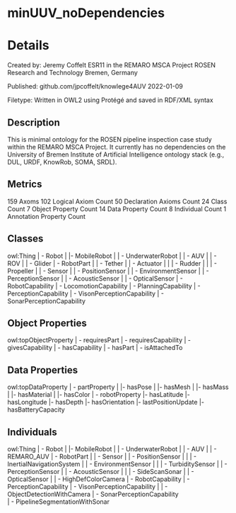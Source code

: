 # minUUV_noDependencies

# Details

Created by:
    Jeremy Coffelt
    ESR11 in the REMARO MSCA Project
    ROSEN Research and Technology
    Bremen, Germany

Published:
    github.com/jpcoffelt/knowlege4AUV
    2022-01-09

Filetype:
    Written in OWL2 using Protégé and saved in RDF/XML syntax

## Description

This is minimal ontology for the ROSEN pipeline inspection case study within the REMARO MSCA Project. It currently has no dependencies on the University of Bremen Institute of Artificial Intelligence ontology stack (e.g., DUL, URDF, KnowRob, SOMA, SRDL).

## Metrics

159 Axoms
102 Logical Axiom Count
50  Declaration Axioms Count
24  Class Count
7   Object Property Count
14  Data Property Count
8   Individual Count
1   Annotation Property Count

## Classes

owl:Thing
    | - Robot
    |     |- MobileRobot
    |               | - UnderwaterRobot
    |                       | - AUV
    |                       | - ROV
    |                       | - Glider
    | - RobotPart
    |       | - Tether
    |       | - Actuator
    |       |       | - Rudder
    |       |       | - Propeller
    |       | - Sensor
    |               | - PositionSensor
    |               | - EnvironmentSensor
    |               | - PerceptionSensor
    |                       | - AcousticSensor
    |                       | - OpticalSensor
    | - RobotCapability
            | - LocomotionCapability
            | - PlanningCapability
            | - PerceptionCapability
                    | - VisonPerceptionCapability
                    | - SonarPerceptionCapability                 

## Object Properties

owl:topObjectProperty
    | - requiresPart
    | - requiresCapability
    | - givesCapability
    | - hasCapability
    | - hasPart
    | - isAttachedTo

## Data Properties

owl:topDataProperty
    | - partProperty
    |       |- hasPose
    |       |- hasMesh
    |       |- hasMass
    |       |- hasMaterial
    |       |- hasColor
    | - robotProperty
            |- hasLatitude
            |- hasLongitude
            |- hasDepth
            |- hasOrientation
            |- lastPositionUpdate
            |- hasBatteryCapacity

## Individuals

owl:Thing
    | - Robot
    |     |- MobileRobot
    |               | - UnderwaterRobot
    |                       | - AUV
    |                             | - REMARO_AUV
    | - RobotPart
    |       | - Sensor
    |               | - PositionSensor
    |               |       | - InertialNavigationSystem
    |               | - EnvironmentSensor
    |               |       | - TurbiditySensor
    |               | - PerceptionSensor
    |                       | - AcousticSensor
    |                       |       | - SideScanSonar
    |                       | - OpticalSensor
    |                               | - HighDefColorCamera
    | - RobotCapability
            | - PerceptionCapability
                    | - VisonPerceptionCapability
                    |       | - ObjectDetectionWithCamera
                    | - SonarPerceptionCapability  
                            | - PipelineSegmentationWithSonar